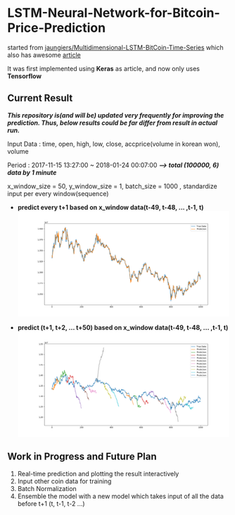 # LSTM-Neural-Network-for-Bitcoin-Price-Prediction
started from [jaungiers/Multidimensional-LSTM-BitCoin-Time-Series] 
which also has awesome [article] 

It was first implemented using **Keras** as article, and now only uses **Tensorflow**

[jaungiers/Multidimensional-LSTM-BitCoin-Time-Series]: https://github.com/jaungiers/Multidimensional-LSTM-BitCoin-Time-Series
[article]: http://www.jakob-aungiers.com/articles/a/Multidimensional-LSTM-Networks-to-Predict-Bitcoin-Price

## Current Result

***This repository is(and will be) updated very frequently for improving the prediction. Thus, below results could be far differ from result in actual run.*** 

Input Data : time, open, high, low, close, accprice(volume in korean won), volume

Period : 2017-11-15 13:27:00 ~ 2018-01-24 00:07:00 ***--> total (100000, 6) data by 1 minute***

x_window_size = 50, y_window_size = 1, batch_size = 1000
, standardize input per every window(sequence)

* **predict every t+1 based on x_window data(t-49, t-48, ... ,t-1, t)**
![10epoch_t+1](./saved_models/10epoch_t+1.png)

* **predict (t+1, t+2, ... t+50) based on x_window data(t-49, t-48, ... ,t-1, t)**
![10epoch_t+1](./saved_models/10epoch_t+50.png)


## Work in Progress and Future Plan
1. Real-time prediction and plotting the result interactively
2. Input other coin data for training
3. Batch Normalization
4. Ensemble the model with a new model which takes input of all the data before t+1 (t, t-1, t-2 ...)
